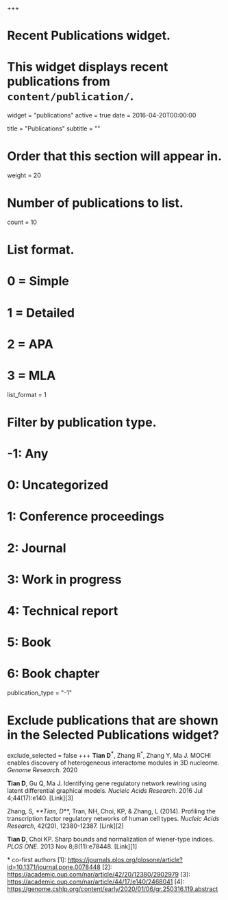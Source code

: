 +++
# Recent Publications widget.
# This widget displays recent publications from `content/publication/`.
widget = "publications"
active = true
date = 2016-04-20T00:00:00

title = "Publications"
subtitle = ""

# Order that this section will appear in.
weight = 20

# Number of publications to list.
count = 10

# List format.
#   0 = Simple
#   1 = Detailed
#   2 = APA
#   3 = MLA
list_format = 1

# Filter by publication type.
# -1: Any
#  0: Uncategorized
#  1: Conference proceedings
#  2: Journal
#  3: Work in progress
#  4: Technical report
#  5: Book
#  6: Book chapter
publication_type = "-1"

# Exclude publications that are shown in the Selected Publications widget?
exclude_selected = false
+++
**Tian D<sup>*</sup>**, Zhang R<sup>*</sup>, Zhang Y,  Ma J. MOCHI enables discovery of heterogeneous interactome modules in 3D nucleome. *Genome Research*. 2020

**Tian D**, Gu Q, Ma J. Identifying gene regulatory network rewiring using latent differential graphical models. *Nucleic Acids Research*. 2016 Jul 4;44(17):e140. [Link][3]

Zhang, S<sup>*</sup>, **Tian, D<sup>*</sup>**, Tran, NH, Choi, KP, & Zhang, L (2014). Profiling the transcription factor regulatory networks of human cell types. *Nucleic Acids Research*, 42(20), 12380-12387. [Link][2]

**Tian D**, Choi KP. Sharp bounds and normalization of wiener-type indices. *PLOS ONE*. 2013 Nov 8;8(11):e78448. [Link][1]


\* co-first authors
[1]: https://journals.plos.org/plosone/article?id=10.1371/journal.pone.0078448
[2]: https://academic.oup.com/nar/article/42/20/12380/2902979
[3]: https://academic.oup.com/nar/article/44/17/e140/2468041
[4]: https://genome.cshlp.org/content/early/2020/01/06/gr.250316.119.abstract
